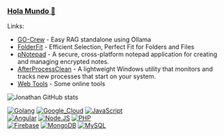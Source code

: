 ### [Hola Mundo 👋](https://www.jonathanhecl.com)

Links:
- [GO-Crew](https://www.jonathanhecl.com/go-crew/) - Easy RAG standalone using Ollama
- [FolderFit](https://github.com/jonathanhecl/folderfit) - Efficient Selection, Perfect Fit for Folders and Files
- [pNotepad](https://github.com/jonathanhecl/pNotepad) - A secure, cross-platform notepad application for creating and managing encrypted notes.
- [AfterProcessClean](https://github.com/jonathanhecl/after-process-clean) - A lightweight Windows utility that monitors and tracks new processes that start on your system.
- [Web Tools](https://jonathanhecl.github.io/web-tools/) - Some online tools

![Jonathan GitHub stats](https://github-readme-stats.vercel.app/api?username=jonathanhecl&show_icons=true&theme=dark)



[![Golang](https://img.shields.io/badge/Golang-47A248?style=for-the-badge&logo=go&logoColor=white&labelColor=101010)](https://github.com/jonathanhecl?tab=repositories)
[![Google_Cloud](https://img.shields.io/badge/Google_Cloud-4285F4?style=for-the-badge&logo=google&logoColor=white&labelColor=101010)](https://github.com/jonathanhecl?tab=repositories)
[![JavaScript](https://img.shields.io/badge/JavaScript-F7DF1E?style=for-the-badge&logo=javascript&logoColor=white&labelColor=101010)](https://github.com/jonathanhecl?tab=repositories)<br/>
[![Angular](https://img.shields.io/badge/Angular-FA7343?style=for-the-badge&logo=angular&logoColor=white&labelColor=101010)](https://github.com/jonathanhecl?tab=repositories)
[![Node.JS](https://img.shields.io/badge/Node.JS-339933?style=for-the-badge&logo=node.js&logoColor=white&labelColor=101010)](https://github.com/jonathanhecl?tab=repositories)
[![PHP](https://img.shields.io/badge/PHP-1575F9?style=for-the-badge&logo=php&logoColor=white&labelColor=101010)](https://github.com/jonathanhecl?tab=repositories)<br/>
[![Firebase](https://img.shields.io/badge/Firebase-FFCA28?style=for-the-badge&logo=firebase&logoColor=white&labelColor=101010)](https://github.com/jonathanhecl?tab=repositories)
[![MongoDB](https://img.shields.io/badge/MongoDB-47A248?style=for-the-badge&logo=mongodb&logoColor=white&labelColor=101010)](https://github.com/jonathanhecl?tab=repositories)
[![MySQL](https://img.shields.io/badge/MySQL-4479A1?style=for-the-badge&logo=mysql&logoColor=white&labelColor=101010)](https://github.com/jonathanhecl?tab=repositories)

<!--
**jonathanhecl/jonathanhecl** is a ✨ _special_ ✨ repository because its `README.md` (this file) appears on your GitHub profile.

Here are some ideas to get you started:

- 🔭 I’m currently working on ...
- 🌱 I’m currently learning ...
- 👯 I’m looking to collaborate on ...
- 🤔 I’m looking for help with ...
- 💬 Ask me about ...
- 📫 How to reach me: ...
- 😄 Pronouns: ...
- ⚡ Fun fact: ...
-->
